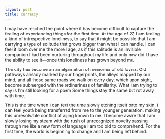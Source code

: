```yaml
---
layout: post
title: currency
---
```

I may have reached the point where it has become difficult to capture the feeling of experiencing things for the first time. At the age of 27, I am feeling a kind of introspective loneliness, to say that it might be possible that I am carrying a type of solitude that grows bigger than what I can handle. I can feel it loom over me the more I age, as if this solitude is an invisible companion I had been nurturing throughout my life and only now did I have the ability to see it—once this loneliness has grown beyond me.

The city has become an amalgamation of memories of old lovers. Old pathways already marked by our fingerprints, the alleys mapped by our mind, and all those same roads we walk on every day, which upon sight, become submerged with the ordinariness of familiarity. What I am trying to say is I’m still looking for a poem Some things stay the same but rot away with time.

This is the time when I can feel the time slowly etching itself onto my skin. I can feel youth being transferred from me to the younger generation. making this unresolvable conflict of aging known to me. I become aware that I am slowly losing my steam with the rush of unrecognized novelty passing through me like a new form of language I am too old to comprehend. For the first time, the world is beginning to change and I am being left behind.